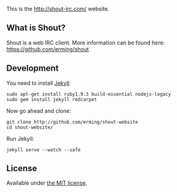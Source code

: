 This is the http://shout-irc.com/ website.

## What is Shout?

Shout is a web IRC client. More information can be found here:
https://github.com/erming/shout

## Development

You need to install [Jekyll](http://jekyllrb.com/):

```
sudo apt-get install ruby1.9.3 build-essential nodejs-legacy
sudo gem install jekyll redcarpet
```

Now go ahead and clone:

```
git clone http://github.com/erming/shout-website
cd shout-website/
```

Run Jekyll:

```
jekyll serve --watch --safe
```

## License

Available under [the MIT license](http://mths.be/mit).
